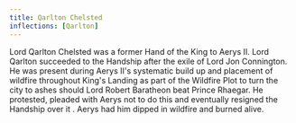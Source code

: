 ```yaml
---
title: Qarlton Chelsted
inflections: [Qarlton]
---
```


Lord Qarlton Chelsted was a former Hand of the King to Aerys II. Lord Qarlton succeeded to the Handship after the exile of Lord Jon Connington. He was present during Aerys II's systematic build up and placement of wildfire throughout King's Landing as part of the Wildfire Plot to turn the city to ashes should Lord Robert Baratheon beat Prince Rhaegar. He protested, pleaded with Aerys not to do this and eventually resigned the Handship over it . Aerys had him dipped in wildfire and burned alive. 


